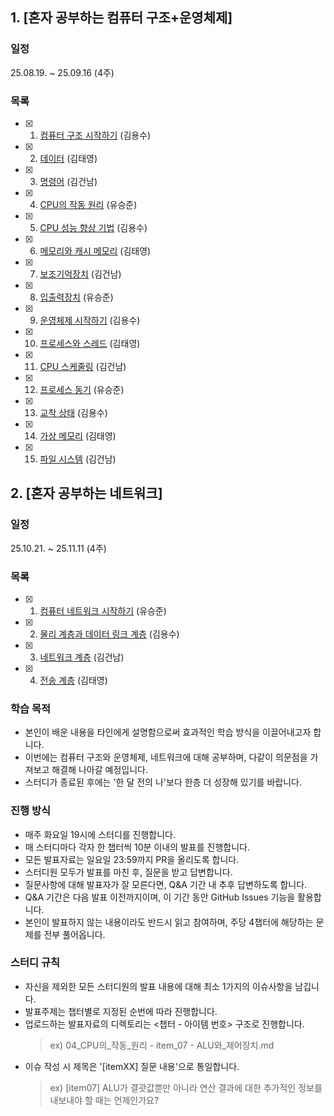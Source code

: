 ## 1. [혼자 공부하는 컴퓨터 구조+운영체제]

### 일정
25.08.19. ~ 25.09.16 (4주)

### 목록

- [x] 01. [컴퓨터 구조 시작하기](컴퓨터구조_운영체제/01_컴퓨터_구조를_시작하기/) (김용수)
- [x] 02. [데이터](컴퓨터구조_운영체제/02_데이터/) (김태영)
- [x] 03. [명령어](컴퓨터구조_운영체제/./03_명령어) (김건남)
- [x] 04. [CPU의 작동 원리](컴퓨터구조_운영체제/04_CPU의_작동_원리/) (유승준)
- [x] 05. [CPU 성능 향상 기법](컴퓨터구조_운영체제/05_CPU_성능_향상_기법/) (김용수)
- [x] 06. [메모리와 캐시 메모리](컴퓨터구조_운영체제/06_메모리와_캐시_메모리/) (김태영)
- [x] 07. [보조기억장치](컴퓨터구조_운영체제/07_보조기억장치/) (김건남)
- [x] 08. [입출력장치](컴퓨터구조_운영체제/08_입출력장치/) (유승준)
- [x] 09. [운영체제 시작하기](컴퓨터구조_운영체제/09_운영체제_시작하기/) (김용수)
- [x] 10. [프로세스와 스레드](컴퓨터구조_운영체제/10_프로세스와_스레드/) (김태영)
- [x] 11. [CPU 스케줄링](컴퓨터구조_운영체제/11_CPU_스케줄링/) (김건남)
- [x] 12. [프로세스 동기](컴퓨터구조_운영체제/12_프로세스_동기/) (유승준)
- [x] 13. [교착 상태](컴퓨터구조_운영체제/13_교착_상태/) (김용수)
- [x] 14. [가상 메모리](컴퓨터구조_운영체제/14_가상_메모리/) (김태영)
- [x] 15. [파일 시스템](컴퓨터구조_운영체제/15_파일_시스템/) (김건남)

## 2. [혼자 공부하는 네트워크]

### 일정
25.10.21. ~ 25.11.11 (4주)

### 목록

- [x] 01. [컴퓨터 네트워크 시작하기](네트워크/01_컴퓨터_네트워크_시작하기/) (유승준)
- [x] 02. [물리 계층과 데이터 링크 계층](네트워크/02_물리_계층과_데이터_링크_계층/) (김용수)
- [x] 03. [네트워크 계층](네트워크/03_네트워크_계층/) (김건남)
- [x] 04. [전송 계층](네트워크/04_전송_계층/) (김태영)


### 학습 목적
- 본인이 배운 내용을 타인에게 설명함으로써 효과적인 학습 방식을 이끌어내고자 합니다.
- 이번에는 컴퓨터 구조와 운영체제, 네트워크에 대해 공부하며, 다같이 의문점을 가져보고 해결해 나아갈 예정입니다.
- 스터디가 종료된 후에는 '한 달 전의 나'보다 한층 더 성장해 있기를 바랍니다.

### 진행 방식
- 매주 화요일 19시에 스터디를 진행합니다.
- 매 스터디마다 각자 한 챕터씩 10분 이내의 발표를 진행합니다.
- 모든 발표자료는 일요일 23:59까지 PR을 올리도록 합니다.
- 스터디원 모두가 발표를 마친 후, 질문을 받고 답변합니다.
- 질문사항에 대해 발표자가 잘 모른다면, Q&A 기간 내 추후 답변하도록 합니다.
- Q&A 기간은 다음 발표 이전까지이며, 이 기간 동안 GitHub Issues 기능을 활용합니다.
- 본인이 발표하지 않는 내용이라도 반드시 읽고 참여하며, 주당 4챕터에 해당하는 문제를 전부 풀어옵니다.

### 스터디 규칙
- 자신을 제외한 모든 스터디원의 발표 내용에 대해 최소 1가지의 이슈사항을 남깁니다.
- 발표주제는 챕터별로 지정된 순번에 따라 진행합니다.
- 업로드하는 발표자료의 디렉토리는 <챕터 - 아이템 번호> 구조로 진행합니다.
  > ex) 04_CPU의_작동_원리 - item_07 - ALU와_제어장치.md
- 이슈 작성 시 제목은 '[itemXX] 질문 내용'으로 통일합니다.
  > ex) [item07] ALU가 결괏값뿐만 아니라 연산 결과에 대한 추가적인 정보를 내보내야 할 때는 언제인가요?
